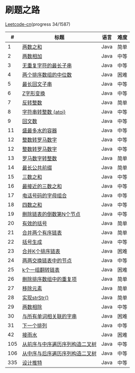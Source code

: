 刷题之路
========
[Leetcode-cn](https://leetcode-cn.com/problemset/algorithms/)(progress 34/1587)


| # | 标题  | 语言     | 难度       |
|---|-------|----------|------------|
|1  | [两数之和](https://leetcode-cn.com/problems/two-sum/description/) | Java | 简单 |
|2  | [两数相加](https://leetcode-cn.com/problems/add-two-numbers/description/) | Java | 中等 |
|3  | [无重复字符的最长子串](https://leetcode-cn.com/problems/longest-substring-without-repeating-characters/description/) | Java | 中等 |
|4  | [两个排序数组的中位数](https://leetcode-cn.com/problems/median-of-two-sorted-arrays/description/) | Java | 困难 |
|5  | [最长回文子串](https://leetcode-cn.com/problems/longest-palindromic-substring/description/) | Java | 中等 |
|6  | [Z字形变换](https://leetcode-cn.com/problems/zigzag-conversion/description/) | Java | 中等 |
|7  | [反转整数](https://leetcode-cn.com/problems/reverse-integer/description/) | Java | 简单 |
|8  | [字符串转整数 (atoi)](https://leetcode-cn.com/problems/string-to-integer-atoi/description/) | Java | 中等 |
|9  | [回文数](https://leetcode-cn.com/problems/palindrome-number/description/) | Java | 中等 |
|11 | [盛最多水的容器](https://leetcode-cn.com/problems/container-with-most-water/description/) | Java | 中等 |
|12 | [整数转罗马数字](https://leetcode-cn.com/problems/integer-to-roman/description/) | Java | 中等 |
|12 | [整数转罗马数字](https://leetcode-cn.com/problems/integer-to-roman/description/) | Java | 中等 |
|13 | [罗马数字转整数](https://leetcode-cn.com/problems/roman-to-integer/description/) | Java | 简单 |
|14 | [最长公共前缀](https://leetcode-cn.com/problems/longest-common-prefix/description/) | Java | 简单 |
|15 | [三数之和](https://leetcode-cn.com/problems/3sum/description/) | Java | 中等 |
|16 | [最接近的三数之和](https://leetcode-cn.com/problems/3sum-closest/description/) | Java | 中等 |
|17 | [电话号码的字母组合](https://leetcode-cn.com/problems/letter-combinations-of-a-phone-number/description/) | Java | 中等 |
|18 | [四数之和](https://leetcode-cn.com/problems/4sum/description/) | Java | 中等 |
|19 | [删除链表的倒数第N个节点](https://leetcode-cn.com/problems/remove-nth-node-from-end-of-list/description/) | Java | 中等 |
|20 | [有效的括号](https://leetcode-cn.com/problems/valid-parentheses/description/) | Java | 简单 |
|21 | [合并两个有序链表](https://leetcode-cn.com/problems/merge-two-sorted-lists/description/) | Java | 简单 |
|22 | [括号生成](https://leetcode-cn.com/problems/generate-parentheses/description/) | Java | 中等 |
|23 | [合并K个排序链表](https://leetcode-cn.com/problems/merge-k-sorted-lists/description/) | Java | 困难 |
|24 | [两两交换链表中的节点](https://leetcode-cn.com/problems/swap-nodes-in-pairs/description/) | Java | 中等 |
|25 | [k个一组翻转链表](https://leetcode-cn.com/problems/reverse-nodes-in-k-group/description/) | Java | 困难 |
|26 | [删除排序数组中的重复项](https://leetcode-cn.com/problems/remove-duplicates-from-sorted-array/description/) | Java | 简单 |
|27 | [移除元素](https://leetcode-cn.com/problems/remove-element/description/) | Java | 简单 |
|28 | [实现strStr()](https://leetcode-cn.com/problems/implement-strstr/description/) | Java | 简单 |
|29 | [两数相除](https://leetcode-cn.com/problems/divide-two-integers/description/) | Java | 中等 |
|30 | [与所有单词相关联的字串](https://leetcode-cn.com/problems/substring-with-concatenation-of-all-words/description/) | Java | 困难 |
|31 | [下一个排列](https://leetcode-cn.com/problems/next-permutation/description/) | Java | 中等 |
|42 | [接雨水](https://leetcode-cn.com/problems/trapping-rain-water/) | Java | 困难 |
|105| [从前序与中序遍历序列构造二叉树](https://leetcode-cn.com/problems/construct-binary-tree-from-preorder-and-inorder-traversal/description/) | Java | 中等 |
|106| [从中序与后序遍历序列构造二叉树](https://leetcode-cn.com/problems/construct-binary-tree-from-inorder-and-postorder-traversal/description/) | Java | 中等 |
|335| [设计推特](https://leetcode-cn.com/problems/design-twitter/) | Java | 中等 | 
